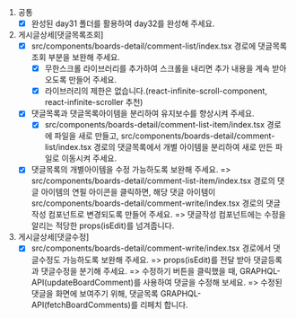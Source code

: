 1. 공통
   - [x] 완성된 day31 폴더를 활용하여 day32를 완성해 주세요.
2. 게시글상세[댓글목록조회]
   - [x] src/components/boards-detail/comment-list/index.tsx 경로에 댓글목록조회 부분을 보완해 주세요.
     - [x] 무한스크롤 라이브러리를 추가하여 스크롤을 내리면 추가 내용을 계속 받아오도록 만들어 주세요.
     - [x] 라이브러리의 제한은 없습니다.(react-infinite-scroll-component, react-infinite-scroller 추천)
   - [x] 댓글목록과 댓글목록아이템을 분리하여 유지보수를 향상시켜 주세요.
     - [x] src/components/boards-detail/comment-list-item/index.tsx 경로에 파일을 새로 만들고,
           src/components/boards-detail/comment-list/index.tsx 경로의 댓글목록에서 개별 아이템을 분리하여 새로 만든 파일로 이동시켜 주세요.
   - [x] 댓글목록의 개별아이템을 수정 가능하도록 보완해 주세요.
         => src/components/boards-detail/comment-list-item/index.tsx 경로의 댓글 아이템의 연필 아이콘을 클릭하면, 해당 댓글 아이템이 src/components/boards-detail/comment-write/index.tsx 경로의 댓글작성 컴포넌트로 변경되도록 만들어 주세요.
         => 댓글작성 컴포넌트에는 수정을 알리는 적당한 props(isEdit)를 넘겨줍니다.
3. 게시글상세[댓글수정]
   - [x] src/components/boards-detail/comment-write/index.tsx 경로에서 댓글수정도 가능하도록 보완해 주세요.
         => props(isEdit)를 전달 받아 댓글등록과 댓글수정을 분기해 주세요.
         => 수정하기 버튼을 클릭했을 때, GRAPHQL-API(updateBoardComment)를 사용하여 댓글을 수정해 보세요.
         => 수정된 댓글을 화면에 보여주기 위해, 댓글목록 GRAPHQL-API(fetchBoardComments)를 리페치 합니다.
